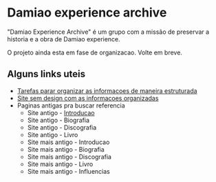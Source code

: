 # Damiao experience archive 

"Damiao Experience Archive" é um grupo com a missão de preservar a historia e a obra de Damiao experience.

O projeto ainda esta em fase de organizacao. Volte em breve.

## Alguns links uteis


* [Tarefas parar organizar as informacoes de maneira estruturada](https://github.com/neyfrota/damiao/projects/1)
* [Site sem design com as informacoes organizadas](website/)
* Paginas antigas pra buscar referencia
    * Site antigo - [Introducao](arquivos/backups-resgatados/waybackmachine/site-novo-home.html)
    * Site antigo - Biografia
    * Site antigo - Discografia
    * Site antigo - Livro
    * Site mais antigo - Introducao 
    * Site mais antigo - Biografia
    * Site mais antigo - Discografia
    * Site mais antigo - Livro
    * Site mais antigo - Influencias
 

